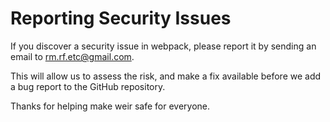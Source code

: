 # Reporting Security Issues

If you discover a security issue in webpack, please report it by sending an
email to [rm.rf.etc@gmail.com](mailto:rm.rf.etc@gmail.com).

This will allow us to assess the risk, and make a fix available before we add a
bug report to the GitHub repository.

Thanks for helping make weir safe for everyone.

